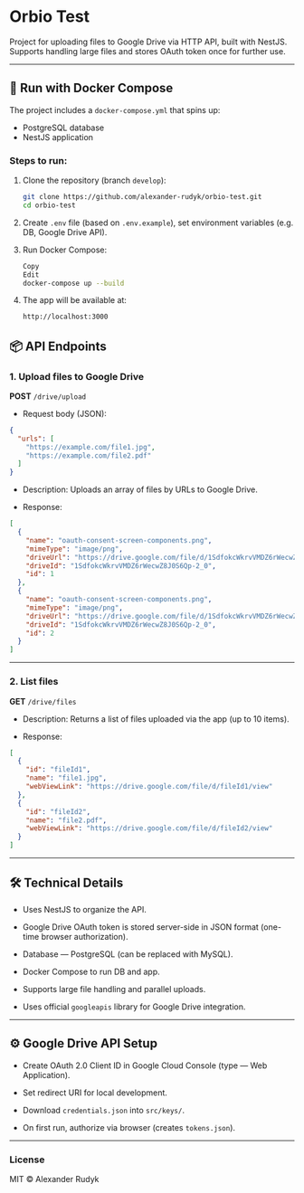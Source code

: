 # Orbio Test

Project for uploading files to Google Drive via HTTP API, built with NestJS. Supports handling large files and stores OAuth token once for further use.

---

## 🚀 Run with Docker Compose

The project includes a `docker-compose.yml` that spins up:

- PostgreSQL database
- NestJS application

### Steps to run:

1. Clone the repository (branch `develop`):
   ```bash
   git clone https://github.com/alexander-rudyk/orbio-test.git
   cd orbio-test
   ```
2. Create `.env` file (based on `.env.example`), set environment variables (e.g. DB, Google Drive API).

3. Run Docker Compose:

    ```bash
    Copy
    Edit
    docker-compose up --build
    ```
4. The app will be available at:

    ```bash
    http://localhost:3000
    ```

## 📦 API Endpoints
### 1. Upload files to Google Drive
  **POST** `/drive/upload`

  * Request body (JSON):
  ```json
  {
    "urls": [
      "https://example.com/file1.jpg",
      "https://example.com/file2.pdf"
    ]
  }
  ```
  * Description: Uploads an array of files by URLs to  Google Drive.

  * Response:
  ```json
  [
    {
      "name": "oauth-consent-screen-components.png",
      "mimeType": "image/png",
      "driveUrl": "https://drive.google.com/file/d/1SdfokcWkrvVMDZ6rWecwZ8J0S6Qp-2_0/view?usp=drivesdk",
      "driveId": "1SdfokcWkrvVMDZ6rWecwZ8J0S6Qp-2_0",
      "id": 1
    },
    {
      "name": "oauth-consent-screen-components.png",
      "mimeType": "image/png",
      "driveUrl": "https://drive.google.com/file/d/1SdfokcWkrvVMDZ6rWecwZ8J0S6Qp-2_0/view?usp=drivesdk",
      "driveId": "1SdfokcWkrvVMDZ6rWecwZ8J0S6Qp-2_0",
      "id": 2
    }
  ]
  ```
---
### 2. List files
  **GET** `/drive/files`
  * Description: Returns a list of files uploaded via the app (up to 10 items).

  * Response:
  ```json
  [
    {
      "id": "fileId1",
      "name": "file1.jpg",
      "webViewLink": "https://drive.google.com/file/d/fileId1/view"
    },
    {
      "id": "fileId2",
      "name": "file2.pdf",
      "webViewLink": "https://drive.google.com/file/d/fileId2/view"
    }
  ]
  ```
---

## 🛠 Technical Details
* Uses NestJS to organize the API.

* Google Drive OAuth token is stored server-side in JSON format (one-time browser authorization).

* Database — PostgreSQL (can be replaced with MySQL).

* Docker Compose to run DB and app.

* Supports large file handling and parallel uploads.

* Uses official `googleapis` library for Google Drive integration.

---

## ⚙️ Google Drive API Setup
* Create OAuth 2.0 Client ID in Google Cloud Console (type — Web Application).

* Set redirect URI for local development.

* Download `credentials.json` into `src/keys/`.

* On first run, authorize via browser (creates `tokens.json`).

---
### License
MIT © Alexander Rudyk



